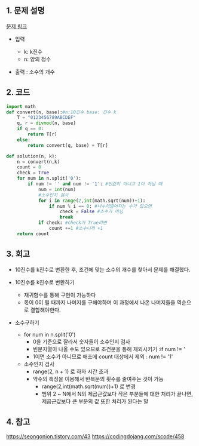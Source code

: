 ## 1. 문제 설명

[문제 링크](https://programmers.co.kr/learn/courses/30/lessons/92335?language=python3)

- 입력

  - k: k진수
  - n: 양의 정수

- 출력 : 소수의 개수

## 2. 코드

```python
import math
def convert(n, base):#n:10진수 base: 진수 k
    T = "0123456789ABCDEF"
    q, r = divmod(n, base)
    if q == 0:
        return T[r]
    else:
        return convert(q, base) + T[r]

def solution(n, k):
    n = convert(n,k)
    count = 0
    check = True
    for num in n.split('0'):
        if num != '' and num != '1': #빈값이 아니고 1이 아닐 때
            num = int(num)
            #소수인지 검사
            for i in range(2,int(math.sqrt(num))+1):
                if num % i == 0: #나누어떨어지는 수가 있으면
                    check = False #소수가 아님
                    break
            if check: #check가 True라면
                count +=1 #소수니까 +1
    return count
```

## 3. 회고

- 10진수를 k진수로 변환한 후, 조건에 맞는 소수의 개수를 찾아서 문제를 해결했다.

- 10진수를 k진수로 변환하기

  - 재귀함수를 통해 구현이 가능하다
  - 몫이 0이 될 때까지 나머지를 구해야하며 이 과정에서 나온 나머지들을 역순으로 결합해야한다.

- 소수구하기
  - for num in n.split('0')
    - 0을 기준으로 잘라서 숫자들이 소수인지 검사
    - 빈문자열이 나올 수도 있으므로 조건문을 통해 제외시키기 :if num != '
    - 1이면 소수가 아니므로 애초에 count 대상에서 제외 : num != '1'
  - 소수인지 검사
    - range(2, n + 1) 로 하자 시간 초과
    - 약수의 특징을 이용해서 반복문의 횟수를 줄여주는 것이 가능
      - range(2,int(math.sqrt(num))+1) 로 변경
      - 범위 2 ~ N에서 N의 제곱근값보다 작은 부분들에 대한 처리가 끝나면, 제곱근값보다 큰 부분의 값 또한 처리가 된다는 말

## 4. 참고

https://seongonion.tistory.com/43
https://codingdojang.com/scode/458
